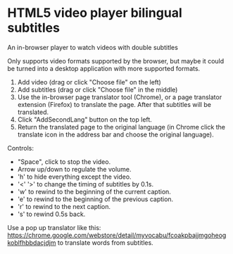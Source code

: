 # HTML5 video player bilingual subtitles
 An in-browser player to watch videos with double subtitles


Only supports video formats supported by the browser, but maybe it could be turned into a desktop application with more supported formats.

1. Add video (drag or click "Choose file" on the left)
2. Add subtitles (drag or click "Choose file" in the middle)
3. Use the in-browser page translator tool (Chrome), or a page translator extension (Firefox) to translate the page. After that subtitles will be translated.
4. Click "AddSecondLang" button on the top left.
5. Return the translated page to the original language (in Chrome click the translate icon in the address bar and choose the original language). 


Controls:
- "Space", click to stop the video.
- Arrow up/down to regulate the volume.
- 'h' to hide everything except the video.
- '<' '>' to change the timing of subtitles by 0.1s.
- 'w' to rewind to the beginning of the current caption.
- 'e' to rewind to the beginning of the previous caption.
- 'r' to rewind to the next caption.
- 's' to rewind 0.5s back.


Use a pop up translator like this: https://chrome.google.com/webstore/detail/myvocabu/fcoakpbajjmgoheogkoblfhbbdacjdjm
to translate words from subtitles.


